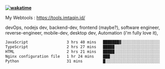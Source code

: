**[![wakatime](https://wakatime.com/badge/user/87646243-158a-4241-a3cb-668e1fa2dbb8.svg)](https://wakatime.com/@87646243-158a-4241-a3cb-668e1fa2dbb8?style=plastic)**


My Webtools : https://tools.imtaqin.id/


devOps, nodejs dev, backend-dev, frontend (maybe?), software engineer, reverse-engineer, mobile-dev, desktop dev, Automation (i'm fully love it), 

<!--START_SECTION:waka-->

```txt
JavaScript                 3 hrs 40 mins   ███████▓░░░░░░░░░░░░░░░░░   30.85 %
TypeScript                 2 hrs 27 mins   █████░░░░░░░░░░░░░░░░░░░░   20.60 %
HTML                       2 hrs 21 mins   █████░░░░░░░░░░░░░░░░░░░░   19.83 %
Nginx configuration file   1 hr 24 mins    ███░░░░░░░░░░░░░░░░░░░░░░   11.83 %
Python                     31 mins         █░░░░░░░░░░░░░░░░░░░░░░░░   04.36 %
```

<!--END_SECTION:waka-->
